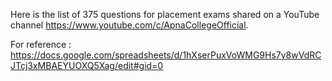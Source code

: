 Here is the list of 375 questions for placement exams shared on a YouTube channel https://www.youtube.com/c/ApnaCollegeOfficial.

For reference : https://docs.google.com/spreadsheets/d/1hXserPuxVoWMG9Hs7y8wVdRCJTcj3xMBAEYUOXQ5Xag/edit#gid=0
